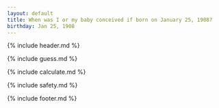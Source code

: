 ```yaml
---
layout: default
title: When was I or my baby conceived if born on January 25, 1908?
birthday: Jan 25, 1908
---
```


{% include header.md %}

{% include guess.md %}

{% include calculate.md %}

{% include safety.md %}

{% include footer.md %}



